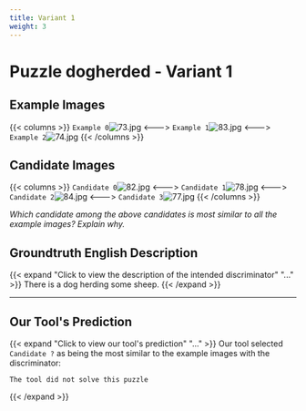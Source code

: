 ```yaml
---
title: Variant 1
weight: 3
---
```


# Puzzle dogherded - Variant 1

## Example Images
{{< columns >}}
`Example 0`![73.jpg](/natscene-data/images/73.jpg)
<--->
`Example 1`![83.jpg](/natscene-data/images/83.jpg)
<--->
`Example 2`![74.jpg](/natscene-data/images/74.jpg)
{{< /columns >}}

## Candidate Images
{{< columns >}}
`Candidate 0`![82.jpg](/natscene-data/images/82.jpg)
<--->
`Candidate 1`![78.jpg](/natscene-data/images/78.jpg)
<--->
`Candidate 2`![84.jpg](/natscene-data/images/84.jpg)
<--->
`Candidate 3`![77.jpg](/natscene-data/images/77.jpg)
{{< /columns >}}

*Which candidate among the above candidates is most similar to all the example images? Explain why.*

## Groundtruth English Description

{{< expand "Click to view the description of the intended discriminator" "..." >}}
There is a dog herding some sheep.
{{< /expand >}}

---



## Our Tool's Prediction

{{< expand "Click to view our tool's prediction" "..." >}}
Our tool selected `Candidate ?` as being the most similar to the example images with the discriminator:
```plaintext
The tool did not solve this puzzle
```
{{< /expand >}}
